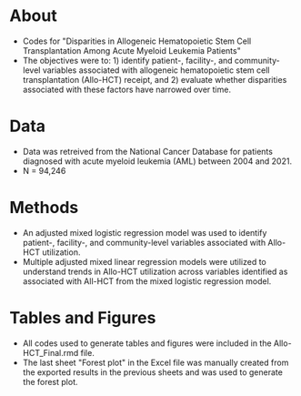 # About
* Codes for "Disparities in Allogeneic Hematopoietic Stem Cell Transplantation Among Acute Myeloid Leukemia Patients"
* The objectives were to: 1) identify patient-, facility-, and community-level variables associated with allogeneic hematopoietic stem cell transplantation (Allo-HCT) receipt, and 2) evaluate whether disparities associated with these factors have narrowed over time.
# Data

* Data was retreived from the National Cancer Database for patients diagnosed with acute myeloid leukemia (AML) between 2004 and 2021.
* N = 94,246
  
# Methods
* An adjusted mixed logistic regression model was used to identify patient-, facility-, and community-level variables associated with Allo-HCT utilization.
* Multiple adjusted mixed linear regression models were utilized to understand trends in Allo-HCT utilization across variables identified as associated with All-HCT from the mixed logistic regression model.

# Tables and Figures
* All codes used to generate tables and figures were included in the Allo-HCT_Final.rmd file.
* The last sheet "Forest plot" in the Excel file was manually created from the exported results in the previous sheets and was used to generate the forest plot.
